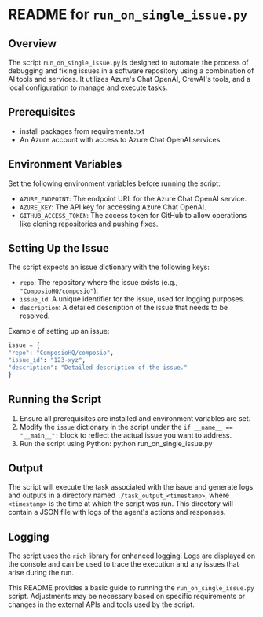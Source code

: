 # README for `run_on_single_issue.py`

## Overview
The script `run_on_single_issue.py` is designed to automate the process of debugging and fixing issues in a software repository using a combination of AI tools and services. It utilizes Azure's Chat OpenAI, CrewAI's tools, and a local configuration to manage and execute tasks.

## Prerequisites
- install packages from requirements.txt
- An Azure account with access to Azure Chat OpenAI services

## Environment Variables
Set the following environment variables before running the script:
- `AZURE_ENDPOINT`: The endpoint URL for the Azure Chat OpenAI service.
- `AZURE_KEY`: The API key for accessing Azure Chat OpenAI.
- `GITHUB_ACCESS_TOKEN`: The access token for GitHub to allow operations like cloning repositories and pushing fixes.

## Setting Up the Issue
The script expects an issue dictionary with the following keys:
- `repo`: The repository where the issue exists (e.g., `"ComposioHQ/composio"`).
- `issue_id`: A unique identifier for the issue, used for logging purposes.
- `description`: A detailed description of the issue that needs to be resolved.

Example of setting up an issue:

```python
issue = {
"repo": "ComposioHQ/composio",
"issue_id": "123-xyz",
"description": "Detailed description of the issue."
}
```


## Running the Script
1. Ensure all prerequisites are installed and environment variables are set.
2. Modify the `issue` dictionary in the script under the `if __name__ == "__main__":` block to reflect the actual issue you want to address.
3. Run the script using Python: python run_on_single_issue.py


## Output
The script will execute the task associated with the issue and generate logs and outputs in a directory named `./task_output_<timestamp>`, where `<timestamp>` is the time at which the script was run. This directory will contain a JSON file with logs of the agent's actions and responses.

## Logging
The script uses the `rich` library for enhanced logging. Logs are displayed on the console and can be used to trace the execution and any issues that arise during the run.

This README provides a basic guide to running the `run_on_single_issue.py` script. Adjustments may be necessary based on specific requirements or changes in the external APIs and tools used by the script.